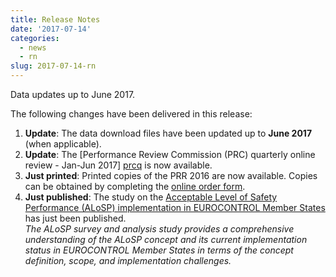 ```yaml
---
title: Release Notes
date: '2017-07-14'
categories:
  - news
  - rn
slug: 2017-07-14-rn
---
```


Data updates up to June 2017.

The following changes have been delivered in this release:

1. **Update**: The data download files have been updated up to **June 2017** (when applicable).
1. **Update**: The [Performance Review Commission (PRC) quarterly online review - Jan-Jun 2017] [prcq] is now available.
1. **Just printed**: Printed copies of the PRR 2016 are now available. Copies can be obtained by completing the [online order form][prr2016order].
1. **Just published**: The study on the [Acceptable Level of Safety Performance (ALoSP) implementation in EUROCONTROL Member States][alosp] has just been published.<br>
   *The ALoSP survey and analysis study provides a comprehensive understanding of the ALoSP concept and its current implementation status in EUROCONTROL Member States in terms of the concept definition, scope, and implementation challenges.*


[prcq]: /prcq/ "PRC Quarterly"
[prr2016order]: http://www.eurocontrol.int/prc/publications "PRR 2016 orders"
[alosp]: http://www.eurocontrol.int/sites/default/files/content/documents/single-sky/pru/publications/other/alosp-implementation-in-eurocontrol-member-states-jun-2017.pdf "AloSP 2017"
